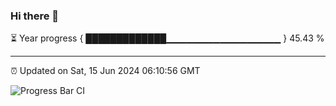 ### Hi there 👋

⏳ Year progress { █████████████▁▁▁▁▁▁▁▁▁▁▁▁▁▁▁▁▁ } 45.43 %

---

⏰ Updated on Sat, 15 Jun 2024 06:10:56 GMT

![Progress Bar CI](https://github.com/Shyam-Makwana/GitHub-Actions-Demo/workflows/Progress%20Bar%20CI/badge.svg)
